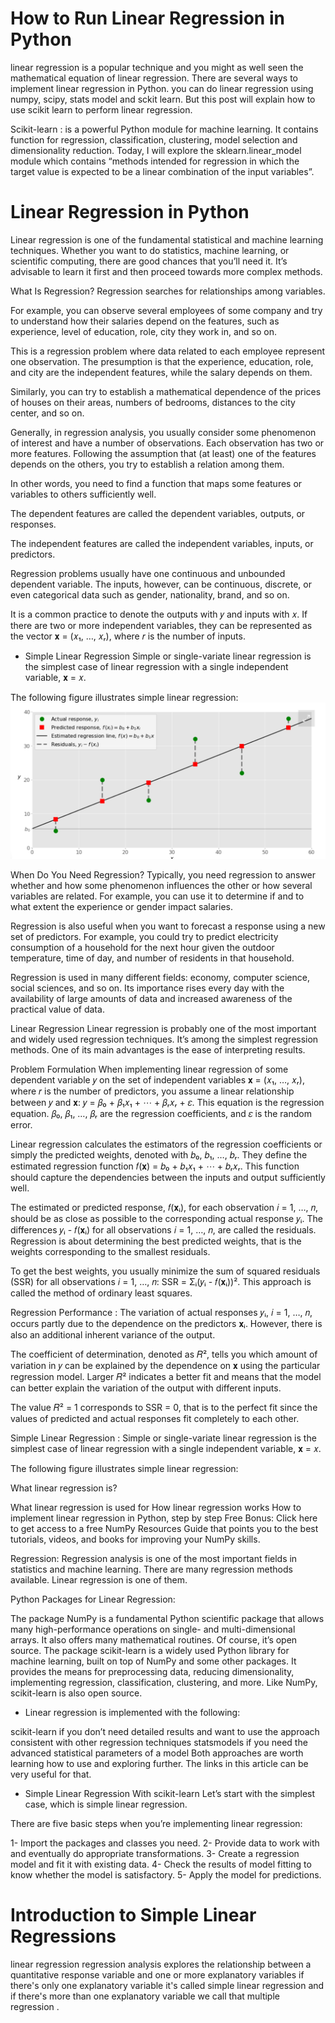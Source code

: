 # How to Run Linear Regression in Python
linear regression is a popular technique and you might as well seen the mathematical equation of linear regression.
 There are several ways to implement linear regression in Python. you can do linear regression using numpy, scipy, stats model and sckit learn. But this post will explain how to use scikit learn to perform linear regression.

 Scikit-learn : is a powerful Python module for machine learning. It contains function for regression, classification, clustering, model selection and dimensionality reduction. Today, I will explore the sklearn.linear_model module which contains “methods intended for regression in which the target value is expected to be a linear combination of the input variables”.




# Linear Regression in Python

Linear regression is one of the fundamental statistical and machine learning techniques. Whether you want to do statistics, machine learning, or scientific computing, there are good chances that you’ll need it. It’s advisable to learn it first and then proceed towards more complex methods.

 What Is Regression?
Regression searches for relationships among variables.

For example, you can observe several employees of some company and try to understand how their salaries depend on the features, such as experience, level of education, role, city they work in, and so on.

This is a regression problem where data related to each employee represent one observation. The presumption is that the experience, education, role, and city are the independent features, while the salary depends on them.

Similarly, you can try to establish a mathematical dependence of the prices of houses on their areas, numbers of bedrooms, distances to the city center, and so on.

Generally, in regression analysis, you usually consider some phenomenon of interest and have a number of observations. Each observation has two or more features. Following the assumption that (at least) one of the features depends on the others, you try to establish a relation among them.

In other words, you need to find a function that maps some features or variables to others sufficiently well.

The dependent features are called the dependent variables, outputs, or responses.

The independent features are called the independent variables, inputs, or predictors.

Regression problems usually have one continuous and unbounded dependent variable. The inputs, however, can be continuous, discrete, or even categorical data such as gender, nationality, brand, and so on.

It is a common practice to denote the outputs with 𝑦 and inputs with 𝑥. If there are two or more independent variables, they can be represented as the vector 𝐱 = (𝑥₁, …, 𝑥ᵣ), where 𝑟 is the number of inputs.

- Simple Linear Regression
Simple or single-variate linear regression is the simplest case of linear regression with a single independent variable, 𝐱 = 𝑥.

The following figure illustrates simple linear regression:
![](lr.PNG)


When Do You Need Regression?
Typically, you need regression to answer whether and how some phenomenon influences the other or how several variables are related. For example, you can use it to determine if and to what extent the experience or gender impact salaries.

Regression is also useful when you want to forecast a response using a new set of predictors. For example, you could try to predict electricity consumption of a household for the next hour given the outdoor temperature, time of day, and number of residents in that household.

Regression is used in many different fields: economy, computer science, social sciences, and so on. Its importance rises every day with the availability of large amounts of data and increased awareness of the practical value of data.

Linear Regression
Linear regression is probably one of the most important and widely used regression techniques. It’s among the simplest regression methods. One of its main advantages is the ease of interpreting results.

Problem Formulation
When implementing linear regression of some dependent variable 𝑦 on the set of independent variables 𝐱 = (𝑥₁, …, 𝑥ᵣ), where 𝑟 is the number of predictors, you assume a linear relationship between 𝑦 and 𝐱: 𝑦 = 𝛽₀ + 𝛽₁𝑥₁ + ⋯ + 𝛽ᵣ𝑥ᵣ + 𝜀. This equation is the regression equation. 𝛽₀, 𝛽₁, …, 𝛽ᵣ are the regression coefficients, and 𝜀 is the random error.

Linear regression calculates the estimators of the regression coefficients or simply the predicted weights, denoted with 𝑏₀, 𝑏₁, …, 𝑏ᵣ. They define the estimated regression function 𝑓(𝐱) = 𝑏₀ + 𝑏₁𝑥₁ + ⋯ + 𝑏ᵣ𝑥ᵣ. This function should capture the dependencies between the inputs and output sufficiently well.

The estimated or predicted response, 𝑓(𝐱ᵢ), for each observation 𝑖 = 1, …, 𝑛, should be as close as possible to the corresponding actual response 𝑦ᵢ. The differences 𝑦ᵢ - 𝑓(𝐱ᵢ) for all observations 𝑖 = 1, …, 𝑛, are called the residuals. Regression is about determining the best predicted weights, that is the weights corresponding to the smallest residuals.

To get the best weights, you usually minimize the sum of squared residuals (SSR) for all observations 𝑖 = 1, …, 𝑛: SSR = Σᵢ(𝑦ᵢ - 𝑓(𝐱ᵢ))². This approach is called the method of ordinary least squares.


 
Regression Performance : 
The variation of actual responses 𝑦ᵢ, 𝑖 = 1, …, 𝑛, occurs partly due to the dependence on the predictors 𝐱ᵢ. However, there is also an additional inherent variance of the output.

The coefficient of determination, denoted as 𝑅², tells you which amount of variation in 𝑦 can be explained by the dependence on 𝐱 using the particular regression model. Larger 𝑅² indicates a better fit and means that the model can better explain the variation of the output with different inputs.

The value 𝑅² = 1 corresponds to SSR = 0, that is to the perfect fit since the values of predicted and actual responses fit completely to each other.

Simple Linear Regression :
Simple or single-variate linear regression is the simplest case of linear regression with a single independent variable, 𝐱 = 𝑥.

The following figure illustrates simple linear regression:

 
What linear regression is?

What linear regression is used for
How linear regression works
How to implement linear regression in Python, step by step
Free Bonus: Click here to get access to a free NumPy Resources Guide that points you to the best tutorials, videos, and books for improving your NumPy skills.

Regression: 
Regression analysis is one of the most important fields in statistics and machine learning. There are many regression methods available. Linear regression is one of them.

Python Packages for Linear Regression:

The package NumPy is a fundamental Python scientific package that allows many high-performance operations on single- and multi-dimensional arrays. It also offers many mathematical routines. Of course, it’s open source.
The package scikit-learn is a widely used Python library for machine learning, built on top of NumPy and some other packages. It provides the means for preprocessing data, reducing dimensionality, implementing regression, classification, clustering, and more. Like NumPy, scikit-learn is also open source.

- Linear regression is implemented with the following:

scikit-learn if you don’t need detailed results and want to use the approach consistent with other regression techniques
statsmodels if you need the advanced statistical parameters of a model
Both approaches are worth learning how to use and exploring further. The links in this article can be very useful for that.

- Simple Linear Regression With scikit-learn
Let’s start with the simplest case, which is simple linear regression.

There are five basic steps when you’re implementing linear regression:

1- Import the packages and classes you need.
2- Provide data to work with and eventually do appropriate transformations.
3- Create a regression model and fit it with existing data.
4- Check the results of model fitting to know whether the model is satisfactory.
5- Apply the model for predictions.

# Introduction to Simple Linear Regressions

linear regression regression analysis explores the relationship between a quantitative response variable and one or more explanatory variables if there's only one explanatory variable it's called simple linear regression and if there's more than one explanatory variable we call that multiple regression  .


 